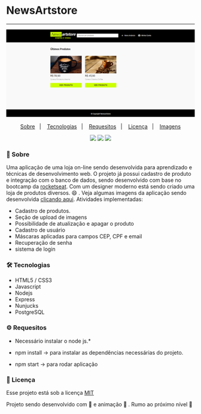 # NewsArtstore

---

<p align="center">  
  <img src="https://raw.githubusercontent.com/wevdiaz/NewsArtstore/main/imgs_app/home.png">
</p>

<p align="center">
    <a href="#speech_balloon-sobre">Sobre</a>&nbsp;&nbsp;&nbsp;|&nbsp;&nbsp;&nbsp;
    <a href="#hammer_and_wrench-tecnologias">Tecnologias</a>&nbsp;&nbsp;&nbsp;|&nbsp;&nbsp;&nbsp;
    <a href="#gear-requesitos">Requesitos</a>&nbsp;&nbsp;&nbsp;|&nbsp;&nbsp;&nbsp;
    <a href="#scroll-licença">Licença</a>&nbsp;&nbsp;&nbsp;|&nbsp;&nbsp;&nbsp;
    <a href="https://github.com/wevdiaz/NewsArtstore/tree/main/imgs_app">Imagens</a>
</p>

<p align="center">
 
 <a>
    <img src="https://img.shields.io/github/license/wevdiaz/NewsArtstore?color=%23CCFF00">
 </a>
 
  <a>
    <img src="https://img.shields.io/github/repo-size/wevdiaz/NewsArtstore?color=%23CCFF00">
  </a>
  
   <a>
    <img src="https://img.shields.io/github/languages/count/wevdiaz/NewsArtstore?color=%23CCFF00">
   </a>
   
   
   
</p>

### :speech_balloon: Sobre

Uma aplicação de uma loja on-line sendo desenvolvida para  aprendizado e técnicas de desenvolvimento web. O projeto já possui cadastro de produto e integração com o banco de dados, sendo desenvolvido com base no bootcamp da [rocketseat](https://rocketseat.com.br). Com um designer moderno está sendo criado uma loja de produtos diversos. :smile: . Veja algumas imagens da aplicação sendo desenvolvida [clicando aqui](https://github.com/wevdiaz/NewsArtstore/tree/main/imgs_app). Atividades implementadas:

* Cadastro de produtos.
* Seção de upload de imagens
* Possibilidade de atualização e apagar o produto
* Cadastro de usuário
* Máscaras aplicadas para campos CEP, CPF e email
* Recuperação de senha
* sistema de login

 
 
### :hammer_and_wrench: Tecnologias

* HTML5 / CSS3
* Javascript
* Nodejs
* Express
* Nunjucks
* PostgreSQL




### :gear: Requesitos

* Necessário instalar o node js.*

* npm install -> para instalar as dependências necessárias do projeto.
* npm start -> para rodar aplicação

### :scroll: Licença

Esse projeto está sob a licença [MIT](https://github.com/wevdiaz/NewsArtstore/blob/main/LICENSE)

Projeto sendo desenvolvido com :blue_heart: e animação  :star_struck: . Rumo ao próximo nível :rocket:
